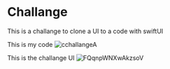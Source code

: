 # Challange

This is a challange to clone a UI to a code with swiftUI

This is my code
![cchallangeA](https://user-images.githubusercontent.com/61311642/164340224-515248aa-ad4f-49df-a6e5-9bcbd774b926.png)


This is the challange UI
![FQqnpWNXwAkzsoV](https://user-images.githubusercontent.com/61311642/164340170-483bd1cc-6011-4943-a345-4cd151fe52d5.jpeg)
